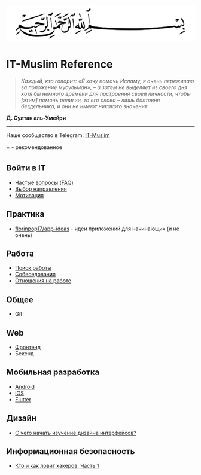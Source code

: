 
<p align="center">
  <img width="560" height="100" src="/basmala.svg">
</p>

# IT-Muslim Reference

> *Каждый, кто говорит: «Я хочу помочь Исламу, я очень переживаю за положение мусульман», – а затем не выделяет из своего дня хотя бы немного времени для построения своей личности, чтобы [этим] помочь религии, то его слова – лишь болтовня бездельника, и они не имеют никакого значения.*

**Д. Султан аль-Умейри**

____

Наше сообщество в Telegram: [IT-Muslim](https://t.me/it_muslim)

⭐ - рекомендованное

## Войти в IT

- [Частые вопросы (FAQ)](it_start_faq.md)
- [Выбор направления](it_start.md#выбор-направления)
- [Мотивация](it_start.md#мотивация)

## Практика

- [florinpop17/app-ideas](https://github.com/florinpop17/app-ideas) - идеи приложений для начинающих (и не очень)

## Работа

- [Поиск работы](job.md#поиск-работы)
- [Собеседования](job.md#собеседования)
- [Отношения на работе](job.md#отношени-на-работе)

## Общее

- Git

## Web

- [Фронтенд](frontend.md)
- Бекенд


## Мобильная разработка

- [Android](android.md)
- [iOS](iOS.md)
- [Flutter](flutter.md)

## Дизайн

- [С чего начать изучение дизайна интерфейсов?](https://ingternet.ru/s-chiegho-nachat-izuchieniie-dizaina/)

## Информационная безопасность

- [Кто и как ловит хакеров, Часть 1](https://youtu.be/Ii8Tm5vBgU0)
